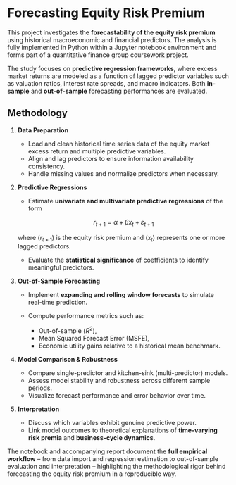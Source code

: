 # Forecasting Equity Risk Premium

This project investigates the **forecastability of the equity risk premium** using historical macroeconomic and financial predictors. The analysis is fully implemented in Python within a Jupyter notebook environment and forms part of a quantitative finance group coursework project.

The study focuses on **predictive regression frameworks**, where excess market returns are modeled as a function of lagged predictor variables such as valuation ratios, interest rate spreads, and macro indicators. Both **in-sample** and **out-of-sample** forecasting performances are evaluated.

## Methodology

1. **Data Preparation**

   * Load and clean historical time series data of the equity market excess return and multiple predictive variables.
   * Align and lag predictors to ensure information availability consistency.
   * Handle missing values and normalize predictors when necessary.

2. **Predictive Regressions**

   * Estimate **univariate and multivariate predictive regressions** of the form
     
    $$r_{t+1} = \alpha + \beta x_t + \varepsilon_{t+1}$$
     
     where $(r_{t+1})$ is the equity risk premium and $(x_t)$ represents one or more lagged predictors.
   * Evaluate the **statistical significance** of coefficients to identify meaningful predictors.

3. **Out-of-Sample Forecasting**

   * Implement **expanding and rolling window forecasts** to simulate real-time prediction.
   * Compute performance metrics such as:

     * Out-of-sample $(R^2)$,
     * Mean Squared Forecast Error (MSFE),
     * Economic utility gains relative to a historical mean benchmark.

4. **Model Comparison & Robustness**

   * Compare single-predictor and kitchen-sink (multi-predictor) models.
   * Assess model stability and robustness across different sample periods.
   * Visualize forecast performance and error behavior over time.

5. **Interpretation**

   * Discuss which variables exhibit genuine predictive power.
   * Link model outcomes to theoretical explanations of **time-varying risk premia** and **business-cycle dynamics**.

The notebook and accompanying report document the **full empirical workflow** – from data import and regression estimation to out-of-sample evaluation and interpretation – highlighting the methodological rigor behind forecasting the equity risk premium in a reproducible way.
